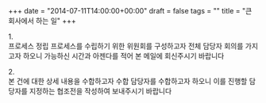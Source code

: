 +++
date = "2014-07-11T14:00:00+00:00"
draft = false
tags = ""
title = "큰 회사에서 하는 일"
+++
<p><span>1.<br /></span><span>프로세스 정립 프로세스를 수립하기 위한 위원회를 구성하고자 전체 담당자 회의를 가지고자 하오니 가능하신 시간과 아젠다를 적어 본 메일에 회신주시기 바랍니다</span></p>
<p><span>2.<br />본 건에 대한 상세 내용을 수합하고자 수합 담당자를 수합하고자 하오니 이를 진행할 담당자를 지정하는 협조전을 작성하여 보내주시기 바랍니다</span></p>